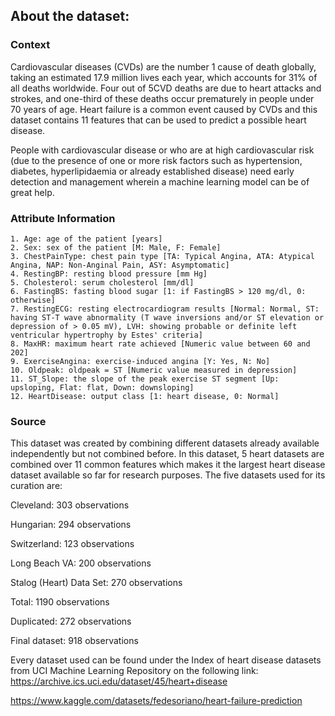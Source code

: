 ## About the dataset:
### Context
Cardiovascular diseases (CVDs) are the number 1 cause of death globally, taking an estimated 17.9 million lives each year, which accounts for 31% of all deaths worldwide. Four out of 5CVD deaths are due to heart attacks and strokes, and one-third of these deaths occur prematurely in people under 70 years of age. Heart failure is a common event caused by CVDs and this dataset contains 11 features that can be used to predict a possible heart disease.

People with cardiovascular disease or who are at high cardiovascular risk (due to the presence of one or more risk factors such as hypertension, diabetes, hyperlipidaemia or already established disease) need early detection and management wherein a machine learning model can be of great help.

### Attribute Information
    1. Age: age of the patient [years]
    2. Sex: sex of the patient [M: Male, F: Female]
    3. ChestPainType: chest pain type [TA: Typical Angina, ATA: Atypical Angina, NAP: Non-Anginal Pain, ASY: Asymptomatic]
    4. RestingBP: resting blood pressure [mm Hg]
    5. Cholesterol: serum cholesterol [mm/dl]
    6. FastingBS: fasting blood sugar [1: if FastingBS > 120 mg/dl, 0: otherwise]
    7. RestingECG: resting electrocardiogram results [Normal: Normal, ST: having ST-T wave abnormality (T wave inversions and/or ST elevation or depression of > 0.05 mV), LVH: showing probable or definite left ventricular hypertrophy by Estes' criteria]
    8. MaxHR: maximum heart rate achieved [Numeric value between 60 and 202]
    9. ExerciseAngina: exercise-induced angina [Y: Yes, N: No]
    10. Oldpeak: oldpeak = ST [Numeric value measured in depression]
    11. ST_Slope: the slope of the peak exercise ST segment [Up: upsloping, Flat: flat, Down: downsloping]
    12. HeartDisease: output class [1: heart disease, 0: Normal]

### Source
This dataset was created by combining different datasets already available independently but not combined before. In this dataset, 5 heart datasets are combined over 11 common features which makes it the largest heart disease dataset available so far for research purposes. The five datasets used for its curation are:

Cleveland: 303 observations

Hungarian: 294 observations

Switzerland: 123 observations

Long Beach VA: 200 observations

Stalog (Heart) Data Set: 270 observations

Total: 1190 observations

Duplicated: 272 observations

Final dataset: 918 observations

Every dataset used can be found under the Index of heart disease datasets from UCI Machine Learning Repository on the following link: https://archive.ics.uci.edu/dataset/45/heart+disease

https://www.kaggle.com/datasets/fedesoriano/heart-failure-prediction

